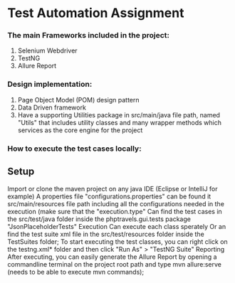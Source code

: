 # Test Automation Assignment

### The main Frameworks included in the project:
1. Selenium Webdriver
2. TestNG
3. Allure Report
   
### Design implementation:
1. Page Object Model (POM) design pattern
2. Data Driven framework
3. Have a supporting Utilities package in src/main/java file path, named "Utils" that includes utility classes and many wrapper methods which services as the core engine for the project
### How to execute the test cases locally:
## Setup
Import or clone the maven project on any java IDE (Eclipse or IntelliJ for example)
A properties file "configurations.properties" can be found it src/main/resources file path including all the configurations needed in the execution (make sure that the "execution.type" 
Can find the test cases in the src/test/java folder inside the phptravels.gui.tests package "JsonPlaceholderTests"
Execution
Can execute each class sperately
Or an find the test suite xml file in the src/test/resources folder inside the TestSuites folder; To start executing the test classes, you can right click on the testng.xml* folder and then click "Run As" > "TestNG Suite"
Reporting
After executing, you can easily generate the Allure Report by opening a commandline terminal on the project root path and type mvn allure:serve (needs to be able to execute mvn commands); 
